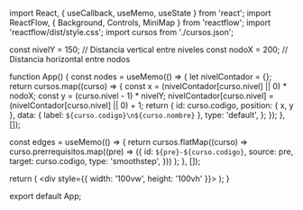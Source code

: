 import React, { useCallback, useMemo, useState } from 'react';
import ReactFlow, { Background, Controls, MiniMap } from 'reactflow';
import 'reactflow/dist/style.css';
import cursos from './cursos.json';

const nivelY = 150; // Distancia vertical entre niveles
const nodoX = 200;  // Distancia horizontal entre nodos

function App() {
  const nodes = useMemo(() => {
    let nivelContador = {};
    return cursos.map((curso) => {
      const x = (nivelContador[curso.nivel] || 0) * nodoX;
      const y = (curso.nivel - 1) * nivelY;
      nivelContador[curso.nivel] = (nivelContador[curso.nivel] || 0) + 1;
      return {
        id: curso.codigo,
        position: { x, y },
        data: { label: `${curso.codigo}\n${curso.nombre}` },
        type: 'default',
      };
    });
  }, []);

  const edges = useMemo(() => {
    return cursos.flatMap((curso) =>
      curso.prerrequisitos.map((pre) => ({
        id: `${pre}-${curso.codigo}`,
        source: pre,
        target: curso.codigo,
        type: 'smoothstep',
      }))
    );
  }, []);

  return (
    <div style={{ width: '100vw', height: '100vh' }}>
      <ReactFlow nodes={nodes} edges={edges} fitView>
        <MiniMap />
        <Controls />
        <Background />
      </ReactFlow>
    </div>
  );
}

export default App;
